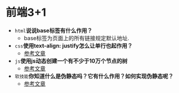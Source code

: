 # 前端3+1
- `html`**说说base标签有什么作用？**
    - base标签为页面上的所有链接规定默认地址.
- `css`**使用text-align: justify怎么让单行也起作用？**
    - [参考文章](https://www.zhangxinxu.com/wordpress/2011/03/displayinline-blocktext-alignjustify%e4%b8%8b%e5%88%97%e8%a1%a8%e7%9a%84%e4%b8%a4%e7%ab%af%e5%af%b9%e9%bd%90%e5%b8%83%e5%b1%80/)
- `js`**使用js动态创建一个有不少于10万个节点的树**
    - [参考文章](https://www.cnblogs.com/hllive/p/5464987.html)
- `软技能`**你知道什么是伪静态吗？它有什么作用？如何实现伪静态呢？**
    - [参考文章](http://www.divcss5.com/html/h63.shtml)